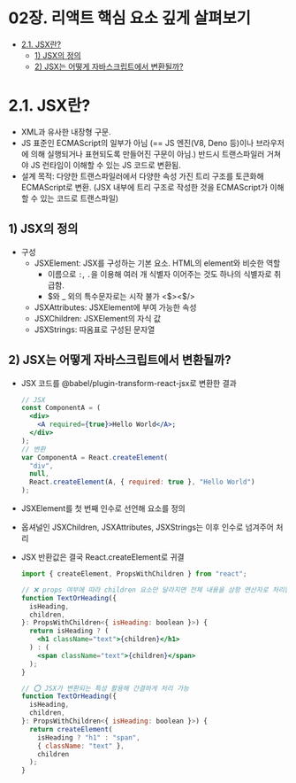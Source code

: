 # **02장. 리액트 핵심 요소 깊게 살펴보기**

- [2.1. JSX란?](#21-jsx란)
  - [1) JSX의 정의](#1-jsx의-정의)
  - [2) JSX는 어떻게 자바스크립트에서 변환될까?](#2-jsx는-어떻게-자바스크립트에서-변환될까)

# 2.1. JSX란?

- XML과 유사한 내장형 구문.
- JS 표준인 ECMAScript의 일부가 아님 (== JS 엔진(V8, Deno 등)이나 브라우저에 의해 실행되거나 표현되도록 만들어진 구문이 아님.) 반드시 트랜스파일러 거쳐야 JS 런타임이 이해할 수 있는 JS 코드로 변환됨.
- 설계 목적: 다양한 트랜스파일러에서 다양한 속성 가진 트리 구조를 토큰화해 ECMAScript로 변환. (JSX 내부에 트리 구조로 작성한 것을 ECMAScript가 이해할 수 있는 코드로 트랜스파일)

## 1) JSX의 정의

- 구성
  - JSXElement: JSX를 구성하는 기본 요소. HTML의 element와 비슷한 역할
    - 이름으로 `:`, `.`을 이용해 여러 개 식별자 이어주는 것도 하나의 식별자로 취급함.
    - \$와 \_ 외의 특수문자로는 시작 불가 <\$><\$/>
  - JSXAttributes: JSXElement에 부여 가능한 속성
  - JSXChildren: JSXElement의 자식 값
  - JSXStrings: 따옴표로 구성된 문자열

## 2) JSX는 어떻게 자바스크립트에서 변환될까?

- JSX 코드를 @babel/plugin-transform-react-jsx로 변환한 결과
  ```jsx
  // JSX
  const ComponentA = (
    <div>
      <A required={true}>Hello World</A>;
    </div>
  );
  // 변환
  var ComponentA = React.createElement(
    "div",
    null,
    React.createElement(A, { required: true }, "Hello World")
  );
  ```
- JSXElement를 첫 번째 인수로 선언해 요소를 정의
- 옵셔널인 JSXChildren, JSXAttributes, JSXStrings는 이후 인수로 넘겨주어 처리
- JSX 반환값은 결국 React.createElement로 귀결

  ```jsx
  import { createElement, PropsWithChildren } from "react";

  // ❌ props 여부에 따라 children 요소만 달라지면 전체 내용을 삼항 연산자로 처리할 필요 없음
  function TextOrHeading({
    isHeading,
    children,
  }: PropsWithChildren<{ isHeading: boolean }>) {
    return isHeading ? (
      <h1 className="text">{children}</h1>
    ) : (
      <span className="text">{children}</span>
    );
  }

  // ⭕ JSX가 변환되는 특성 활용해 간결하게 처리 가능
  function TextOrHeading({
    isHeading,
    children,
  }: PropsWithChildren<{ isHeading: boolean }>) {
    return createElement(
      isHeading ? "h1" : "span",
      { className: "text" },
      children
    );
  }
  ```
